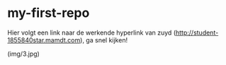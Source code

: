 # my-first-repo

Hier volgt een link naar de werkende hyperlink van zuyd (http://student-1855840star.mamdt.com), ga snel kijken!

(img/3.jpg)
